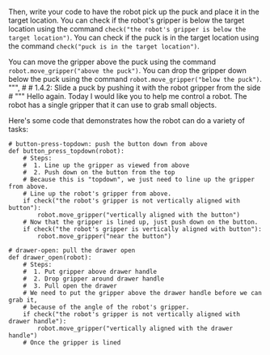 

Then, write your code to have the robot pick up the puck and place it in the target location.
You can check if the robot's gripper is below the target location using
the command `check("the robot's gripper is below the target location")`.
You can check if the puck is in the target location using
the command `check("puck is in the target location")`.

You can move the gripper above the puck using the command
`robot.move_gripper("above the puck")`.
You can drop the gripper down below the puck using the command
`robot.move_gripper("below the puck")`.
""",
    #
    # 1.4.2: Slide a puck by pushing it with the robot gripper from the side
    #
    """
Hello again. Today I would like you to help me control a robot. The robot has a single gripper that it can use to grab small objects.

Here's some code that demonstrates how the robot can do a variety of tasks:

```
# button-press-topdown: push the button down from above
def button_press_topdown(robot):
    # Steps:
    #  1. Line up the gripper as viewed from above
    #  2. Push down on the button from the top
    # Because this is "topdown", we just need to line up the gripper from above.
    # Line up the robot's gripper from above.
    if check("the robot's gripper is not vertically aligned with button"):
        robot.move_gripper("vertically aligned with the button")
    # Now that the gripper is lined up, just push down on the button.
    if check("the robot's gripper is vertically aligned with button"):
        robot.move_gripper("near the button")

# drawer-open: pull the drawer open
def drawer_open(robot):
    # Steps:
    #  1. Put gripper above drawer handle
    #  2. Drop gripper around drawer handle
    #  3. Pull open the drawer
    # We need to put the gripper above the drawer handle before we can grab it,
    # because of the angle of the robot's gripper.
    if check("the robot's gripper is not vertically aligned with drawer handle"):
        robot.move_gripper("vertically aligned with the drawer handle")
    # Once the gripper is lined